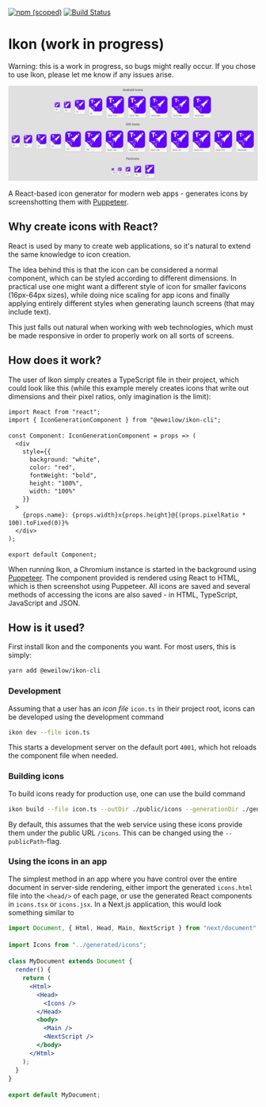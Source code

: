 [![npm (scoped)](https://img.shields.io/npm/v/@eweilow/ikon-cli.svg)](https://www.npmjs.com/package/@eweilow/ikon-cli) [![Build Status](https://travis-ci.com/eweilow/ikon.svg?branch=master)](https://travis-ci.com/eweilow/ikon)

# Ikon (**work in progress**)

Warning: this is a work in progress, so bugs might really occur. If you chose to use Ikon, please let me know if any issues arise.

![head](./head.jpg)

A React-based icon generator for modern web apps - generates icons by screenshotting them with [Puppeteer](https://github.com/GoogleChrome/puppeteer).

## Why create icons with React?

React is used by many to create web applications, so it's natural to extend the same knowledge to icon creation.

The idea behind this is that the icon can be considered a normal component, which can be styled according to different dimensions.
In practical use one might want a different style of icon for smaller favicons (16px-64px sizes), while doing nice scaling for app icons and finally applying entirely different styles when generating launch screens (that may include text).

This just falls out natural when working with web technologies, which must be made responsive in order to properly work on all sorts of screens.

## How does it work?

The user of Ikon simply creates a TypeScript file in their project, which could look like this (while this example merely creates icons that write out dimensions and their pixel ratios, only imagination is the limit):

```tsx
import React from "react";
import { IconGenerationComponent } from "@eweilow/ikon-cli";

const Component: IconGenerationComponent = props => (
  <div
    style={{
      background: "white",
      color: "red",
      fontWeight: "bold",
      height: "100%",
      width: "100%"
    }}
  >
    {props.name}: {props.width}x{props.height}@{(props.pixelRatio * 100).toFixed(0)}%
  </div>
);

export default Component;
```

When running Ikon, a Chromium instance is started in the background using [Puppeteer](https://github.com/GoogleChrome/puppeteer).
The component provided is rendered using React to HTML, which is then screenshot using Puppeteer.
All icons are saved and several methods of accessing the icons are also saved - in HTML, TypeScript, JavaScript and JSON.

## How is it used?

First install Ikon and the components you want. For most users, this is simply:

```bash
yarn add @eweilow/ikon-cli
```

### Development

Assuming that a user has an _icon file_ `icon.ts` in their project root, icons can be developed using the development command

```bash
ikon dev --file icon.ts
```

This starts a development server on the default port `4001`, which hot reloads the component file when needed.

### Building icons

To build icons ready for production use, one can use the build command

```bash
ikon build --file icon.ts --outDir ./public/icons --generationDir ./generated
```

By default, this assumes that the web service using these icons provide them under the public URL `/icons`. This can be changed using the `--publicPath`-flag.

### Using the icons in an app

The simplest method in an app where you have control over the entire document in server-side rendering, either import the generated `icons.html` file into the `<head/>` of each page, or use the generated React components in `icons.tsx` or `icons.jsx`.
In a Next.js application, this would look something similar to

```jsx
import Document, { Html, Head, Main, NextScript } from "next/document";

import Icons from "../generated/icons";

class MyDocument extends Document {
  render() {
    return (
      <Html>
        <Head>
          <Icons />
        </Head>
        <body>
          <Main />
          <NextScript />
        </body>
      </Html>
    );
  }
}

export default MyDocument;
```
